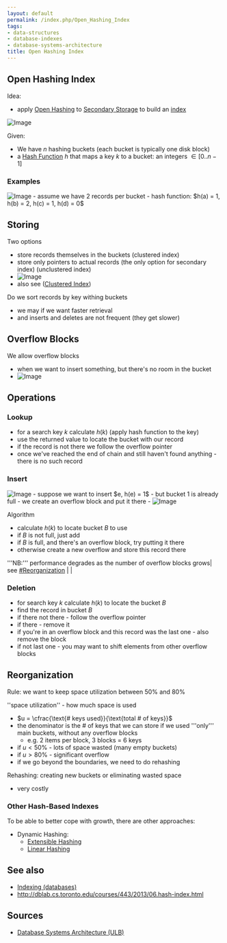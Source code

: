```yaml
---
layout: default
permalink: /index.php/Open_Hashing_Index
tags:
- data-structures
- database-indexes
- database-systems-architecture
title: Open Hashing Index
---
```

## Open Hashing Index
Idea: 
- apply [Open Hashing](Hash_Tables) to [Secondary Storage](Secondary_Storage) to build an [index](Indexing_(databases))

<img src="https://raw.github.com/alexeygrigorev/wiki-figures/master/ulb/dbsa/ind/hash-idea.png" alt="Image">

Given:
- We have $n$ hashing buckets (each bucket is typically one disk block)
- a [Hash Function](Hash_Function) $h$ that maps a key $k$ to a bucket: an integers $\in [0 .. n - 1]$

### Examples
<img src="https://raw.github.com/alexeygrigorev/wiki-figures/master/ulb/dbsa/ind/hash-example.png" alt="Image">
- assume we have 2 records per bucket
- hash function: $h(a) = 1, h(b) = 2, h(c) = 1, h(d) = 0$


## Storing
Two options 
- store records themselves in the buckets (clustered index) 
- store only pointers to actual records (the only option for secondary index) (unclustered index)
- <img src="https://raw.github.com/alexeygrigorev/wiki-figures/master/ulb/dbsa/ind/hash-ways-to-store.png" alt="Image">
- also see ([Clustered Index](Indexing_(databases)#Clustered_Index))

Do we sort records by key withing buckets
- we may if we want faster retrieval
- and inserts and deletes are not frequent (they get slower)


## Overflow Blocks
We allow overflow blocks
- when we want to insert something, but there's no room in the bucket
- <img src="https://raw.github.com/alexeygrigorev/wiki-figures/master/ulb/dbsa/ind/hash-example-overflow.png" alt="Image">


## Operations
### Lookup
- for a search key $k$ calculate $h(k)$ (apply hash function to the key)
- use the returned value to locate the bucket with our record
- if the record is not there we follow the overflow pointer
- once we've reached the end of chain and still haven't found anything - there is no such record


### Insert
<img src="https://raw.github.com/alexeygrigorev/wiki-figures/master/ulb/dbsa/ind/hash-example.png" alt="Image">
- suppose we want to insert $e, h(e) = 1$
- but bucket 1 is already full 
- we create an overflow block and put it there 
- <img src="https://raw.github.com/alexeygrigorev/wiki-figures/master/ulb/dbsa/ind/hash-example-overflow.png" alt="Image">

Algorithm
- calculate $h(k)$ to locate bucket $B$ to use
- if $B$ is not full, just add
- if $B$ is full, and there's an overflow block, try putting it there
- otherwise create a new overflow and store this record there

'''NB:''' performance degrades as the number of overflow blocks grows|   see [#Reorganization](#Reorganization) | |
### Deletion
- for search key $k$ calculate $h(k)$ to locate the bucket $B$
- find the record in bucket $B$
- if there not there - follow the overflow pointer
- if there - remove it
- if you're in an overflow block and this record was the last one - also remove the block 
- if not last one - you may want to shift elements from other overflow blocks


## Reorganization
Rule: we want to keep space utilization between 50% and 80%

''space utilization'' - how much space is used
- $u = \cfrac{\text{# keys used}}{\text{total # of keys}}$
- the denominator is the # of keys that we can store if we used '''only''' main buckets, without any overflow blocks 
  - e.g. 2 items per block, 3 blocks = 6 keys
- if $u < 50\%$ - lots of space wasted (many empty buckets)
- if $u > 80\%$ - significant overflow
- if we go beyond the boundaries, we need to do rehashing 

Rehashing: creating new buckets or eliminating wasted space 
- very costly 


### Other Hash-Based Indexes
To be able to better cope with growth, there are other approaches:
- Dynamic Hashing:
  - [Extensible Hashing](Extensible_Hashing)
  - [Linear Hashing](Linear_Hashing)


## See also
- [Indexing (databases)](Indexing_(databases))
- http://dblab.cs.toronto.edu/courses/443/2013/06.hash-index.html


## Sources
- [Database Systems Architecture (ULB)](Database_Systems_Architecture_(ULB))
